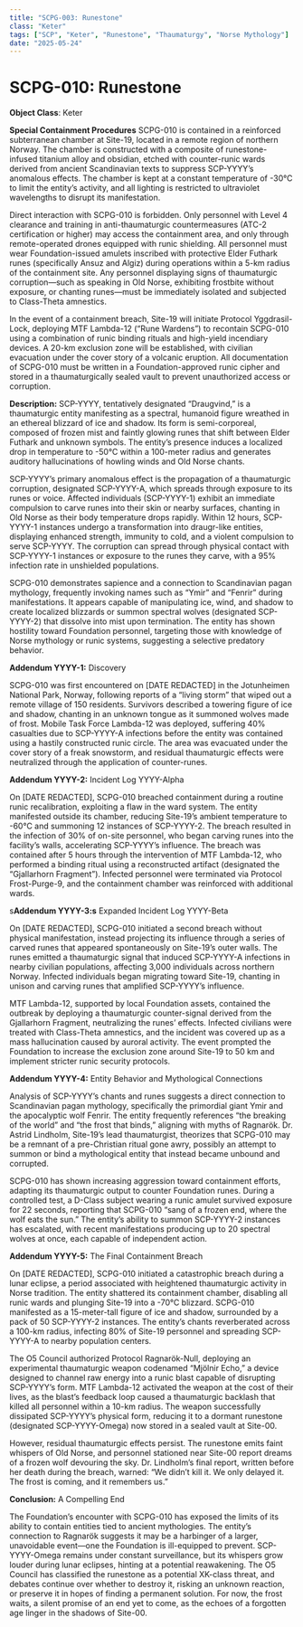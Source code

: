 ```yaml
---
title: "SCPG-003: Runestone"
class: "Keter"
tags: ["SCP", "Keter", "Runestone", "Thaumaturgy", "Norse Mythology"]
date: "2025-05-24"
---
```


# SCPG-010: Runestone

**Object Class**: Keter

**Special Containment Procedures** SCPG-010 is contained in a reinforced subterranean chamber at Site-19, located in a remote region of northern Norway. The chamber is constructed with a composite of runestone-infused titanium alloy and obsidian, etched with counter-runic wards derived from ancient Scandinavian texts to suppress SCP-YYYY’s anomalous effects. The chamber is kept at a constant temperature of -30°C to limit the entity’s activity, and all lighting is restricted to ultraviolet wavelengths to disrupt its manifestation.

Direct interaction with SCPG-010 is forbidden. Only personnel with Level 4 clearance and training in anti-thaumaturgic countermeasures (ATC-2 certification or higher) may access the containment area, and only through remote-operated drones equipped with runic shielding. All personnel must wear Foundation-issued amulets inscribed with protective Elder Futhark runes (specifically Ansuz and Algiz) during operations within a 5-km radius of the containment site. Any personnel displaying signs of thaumaturgic corruption—such as speaking in Old Norse, exhibiting frostbite without exposure, or chanting runes—must be immediately isolated and subjected to Class-Theta amnestics.

In the event of a containment breach, Site-19 will initiate Protocol Yggdrasil-Lock, deploying MTF Lambda-12 (“Rune Wardens”) to recontain SCPG-010 using a combination of runic binding rituals and high-yield incendiary devices. A 20-km exclusion zone will be established, with civilian evacuation under the cover story of a volcanic eruption. All documentation of SCPG-010 must be written in a Foundation-approved runic cipher and stored in a thaumaturgically sealed vault to prevent unauthorized access or corruption.

**Description:** SCP-YYYY, tentatively designated “Draugvind,” is a thaumaturgic entity manifesting as a spectral, humanoid figure wreathed in an ethereal blizzard of ice and shadow. Its form is semi-corporeal, composed of frozen mist and faintly glowing runes that shift between Elder Futhark and unknown symbols. The entity’s presence induces a localized drop in temperature to -50°C within a 100-meter radius and generates auditory hallucinations of howling winds and Old Norse chants.

SCP-YYYY’s primary anomalous effect is the propagation of a thaumaturgic corruption, designated SCP-YYYY-A, which spreads through exposure to its runes or voice. Affected individuals (SCP-YYYY-1) exhibit an immediate compulsion to carve runes into their skin or nearby surfaces, chanting in Old Norse as their body temperature drops rapidly. Within 12 hours, SCP-YYYY-1 instances undergo a transformation into draugr-like entities, displaying enhanced strength, immunity to cold, and a violent compulsion to serve SCP-YYYY. The corruption can spread through physical contact with SCP-YYYY-1 instances or exposure to the runes they carve, with a 95% infection rate in unshielded populations.

SCPG-010 demonstrates sapience and a connection to Scandinavian pagan mythology, frequently invoking names such as “Ymir” and “Fenrir” during manifestations. It appears capable of manipulating ice, wind, and shadow to create localized blizzards or summon spectral wolves (designated SCP-YYYY-2) that dissolve into mist upon termination. The entity has shown hostility toward Foundation personnel, targeting those with knowledge of Norse mythology or runic systems, suggesting a selective predatory behavior.

**Addendum YYYY-1:** Discovery

SCPG-010 was first encountered on [DATE REDACTED] in the Jotunheimen National Park, Norway, following reports of a “living storm” that wiped out a remote village of 150 residents. Survivors described a towering figure of ice and shadow, chanting in an unknown tongue as it summoned wolves made of frost. Mobile Task Force Lambda-12 was deployed, suffering 40% casualties due to SCP-YYYY-A infections before the entity was contained using a hastily constructed runic circle. The area was evacuated under the cover story of a freak snowstorm, and residual thaumaturgic effects were neutralized through the application of counter-runes.

**Addendum YYYY-2:** Incident Log YYYY-Alpha

On [DATE REDACTED], SCPG-010 breached containment during a routine runic recalibration, exploiting a flaw in the ward system. The entity manifested outside its chamber, reducing Site-19’s ambient temperature to -60°C and summoning 12 instances of SCP-YYYY-2. The breach resulted in the infection of 30% of on-site personnel, who began carving runes into the facility’s walls, accelerating SCP-YYYY’s influence. The breach was contained after 5 hours through the intervention of MTF Lambda-12, who performed a binding ritual using a reconstructed artifact (designated the “Gjallarhorn Fragment”). Infected personnel were terminated via Protocol Frost-Purge-9, and the containment chamber was reinforced with additional wards.

s**Addendum YYYY-3:s** Expanded Incident Log YYYY-Beta

On [DATE REDACTED], SCPG-010 initiated a second breach without physical manifestation, instead projecting its influence through a series of carved runes that appeared spontaneously on Site-19’s outer walls. The runes emitted a thaumaturgic signal that induced SCP-YYYY-A infections in nearby civilian populations, affecting 3,000 individuals across northern Norway. Infected individuals began migrating toward Site-19, chanting in unison and carving runes that amplified SCP-YYYY’s influence.

MTF Lambda-12, supported by local Foundation assets, contained the outbreak by deploying a thaumaturgic counter-signal derived from the Gjallarhorn Fragment, neutralizing the runes’ effects. Infected civilians were treated with Class-Theta amnestics, and the incident was covered up as a mass hallucination caused by auroral activity. The event prompted the Foundation to increase the exclusion zone around Site-19 to 50 km and implement stricter runic security protocols.

**Addendum YYYY-4:** Entity Behavior and Mythological Connections

Analysis of SCP-YYYY’s chants and runes suggests a direct connection to Scandinavian pagan mythology, specifically the primordial giant Ymir and the apocalyptic wolf Fenrir. The entity frequently references “the breaking of the world” and “the frost that binds,” aligning with myths of Ragnarök. Dr. Astrid Lindholm, Site-19’s lead thaumaturgist, theorizes that SCPG-010 may be a remnant of a pre-Christian ritual gone awry, possibly an attempt to summon or bind a mythological entity that instead became unbound and corrupted.

SCPG-010 has shown increasing aggression toward containment efforts, adapting its thaumaturgic output to counter Foundation runes. During a controlled test, a D-Class subject wearing a runic amulet survived exposure for 22 seconds, reporting that SCPG-010 “sang of a frozen end, where the wolf eats the sun.” The entity’s ability to summon SCP-YYYY-2 instances has escalated, with recent manifestations producing up to 20 spectral wolves at once, each capable of independent action.

**Addendum YYYY-5:** The Final Containment Breach

On [DATE REDACTED], SCPG-010 initiated a catastrophic breach during a lunar eclipse, a period associated with heightened thaumaturgic activity in Norse tradition. The entity shattered its containment chamber, disabling all runic wards and plunging Site-19 into a -70°C blizzard. SCPG-010 manifested as a 15-meter-tall figure of ice and shadow, surrounded by a pack of 50 SCP-YYYY-2 instances. The entity’s chants reverberated across a 100-km radius, infecting 80% of Site-19 personnel and spreading SCP-YYYY-A to nearby population centers.

The O5 Council authorized Protocol Ragnarök-Null, deploying an experimental thaumaturgic weapon codenamed “Mjölnir Echo,” a device designed to channel raw energy into a runic blast capable of disrupting SCP-YYYY’s form. MTF Lambda-12 activated the weapon at the cost of their lives, as the blast’s feedback loop caused a thaumaturgic backlash that killed all personnel within a 10-km radius. The weapon successfully dissipated SCP-YYYY’s physical form, reducing it to a dormant runestone (designated SCP-YYYY-Omega) now stored in a sealed vault at Site-00.

However, residual thaumaturgic effects persist. The runestone emits faint whispers of Old Norse, and personnel stationed near Site-00 report dreams of a frozen wolf devouring the sky. Dr. Lindholm’s final report, written before her death during the breach, warned: “We didn’t kill it. We only delayed it. The frost is coming, and it remembers us.”

**Conclusion:** A Compelling End

The Foundation’s encounter with SCPG-010 has exposed the limits of its ability to contain entities tied to ancient mythologies. The entity’s connection to Ragnarök suggests it may be a harbinger of a larger, unavoidable event—one the Foundation is ill-equipped to prevent. SCP-YYYY-Omega remains under constant surveillance, but its whispers grow louder during lunar eclipses, hinting at a potential reawakening. The O5 Council has classified the runestone as a potential XK-class threat, and debates continue over whether to destroy it, risking an unknown reaction, or preserve it in hopes of finding a permanent solution. For now, the frost waits, a silent promise of an end yet to come, as the echoes of a forgotten age linger in the shadows of Site-00.
